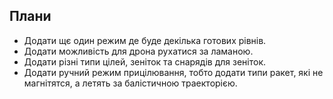 ## Плани
- Додати щє один режим де буде декілька готових рівнів.
- Додати можливість для дрона рухатися за ламаною.
- Додати різні типи цілей, зеніток та снарядів для зеніток.
- Додати ручний режим прицілювання, тобто додати типи ракет, які не магнітятся, а летять за балістичною траекторією.

